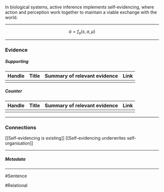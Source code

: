 In biological systems, active inference implements self-evidencing, where action and perception work together to maintain a viable exchange with the world.
***
$$
ȧ = f_a(s, a, μ)
$$
***
### Evidence
##### Supporting

| Handle | Title | Summary of relevant evidence | Link |
| ------ | ----- | ---------------------------- | ---- |
|        |       |                              |      |
##### Counter
| Handle | Title | Summary of relevant evidence | Link |
| ------ | ----- | ---------------------------- | ---- |
|        |       |                              |      |

***
### Connections
[[Self-evidencing is existing]]
[[Self-evidencing underwrites self-organisation]]
***
##### Metadata
***
#Sentence 

#Relational